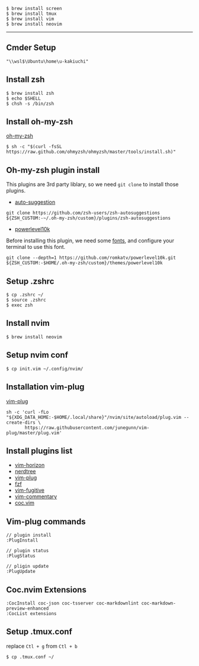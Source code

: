 ```
$ brew install screen
$ brew install tmux
$ brew install vim
$ brew install neovim
```

---

## Cmder Setup

```
"\\wsl$\Ubuntu\home\u-kakiuchi"
```

## Install zsh

```
$ brew install zsh
$ echo $SHELL
$ chsh -s /bin/zsh
```

## Install oh-my-zsh

[oh-my-zsh](https://github.com/ohmyzsh/ohmyzsh)

```
$ sh -c "$(curl -fsSL https://raw.github.com/ohmyzsh/ohmyzsh/master/tools/install.sh)"
```
## Oh-my-zsh plugin install
This plugins are 3rd party liblary, so we need `git clone` to install those plugins.

- [auto-suggestion](https://github.com/zsh-users/zsh-autosuggestions/blob/master/INSTALL.md#oh-my-zsh)
```
git clone https://github.com/zsh-users/zsh-autosuggestions ${ZSH_CUSTOM:-~/.oh-my-zsh/custom}/plugins/zsh-autosuggestions
```

- [powerlevel10k](https://github.com/romkatv/powerlevel10k)

Before installing this plugin, we need some [fonts](https://github.com/romkatv/powerlevel10k#fonts), and configure your terminal to use this font.

```
git clone --depth=1 https://github.com/romkatv/powerlevel10k.git ${ZSH_CUSTOM:-$HOME/.oh-my-zsh/custom}/themes/powerlevel10k
```


## Setup .zshrc

```
$ cp .zshrc ~/
$ source .zshrc
$ exec zsh
```

## Install nvim

```
$ brew install neovim 
```

## Setup nvim conf

```
$ cp init.vim ~/.config/nvim/ 
```

## Installation vim-plug

[vim-plug](https://github.com/junegunn/vim-plug)

```
sh -c 'curl -fLo "${XDG_DATA_HOME:-$HOME/.local/share}"/nvim/site/autoload/plug.vim --create-dirs \
       https://raw.githubusercontent.com/junegunn/vim-plug/master/plug.vim'
```

## Install plugins list

- [vim-horizon](https://github.com/ntk148v/vim-horizon)
- [nerdtree](https://github.com/preservim/nerdtree)
- [vim-plug](https://github.com/junegunn/vim-plug)
- [fzf](https://github.com/junegunn/fzf#vim-plugin)
- [vim-fugitive](https://github.com/tpope/vim-fugitive)
- [vim-commentary](https://github.com/tpope/vim-commentary)
- [coc.vim](https://github.com/neoclide/coc.nvim)

## Vim-plug commands


```
// plugin install
:PlugInstall

// plugin status
:PlugStatus

// pligin update
:PlugUpdate
```

## Coc.nvim Extensions

```
:CocInstall coc-json coc-tsserver coc-markdownlint coc-markdown-preview-enhanced
:CocList extensions

```

## Setup .tmux.conf

replace `Ctl + g` from `Ctl + b`

```
$ cp .tmux.conf ~/
```

